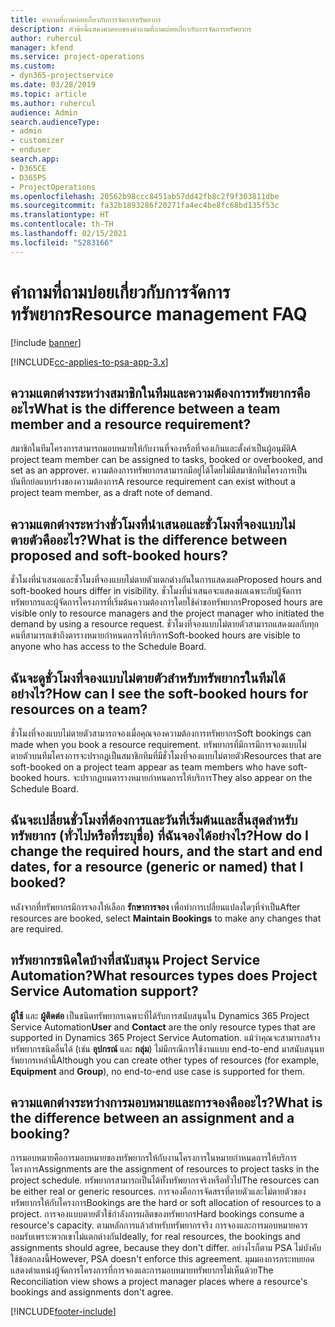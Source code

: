 ```yaml
---
title: คำถามที่ถามบ่อยเกี่ยวกับการจัดการทรัพยากร
description: หัวข้อนี้แสดงคำตอบของคำถามที่ถามบ่อยเกี่ยวกับการจัดการทรัพยากร
author: ruhercul
manager: kfend
ms.service: project-operations
ms.custom:
- dyn365-projectservice
ms.date: 03/28/2019
ms.topic: article
ms.author: ruhercul
audience: Admin
search.audienceType:
- admin
- customizer
- enduser
search.app:
- D365CE
- D365PS
- ProjectOperations
ms.openlocfilehash: 20562b98ccc8451ab57dd42fb8c2f9f303811dbe
ms.sourcegitcommit: fa32b1893286f20271fa4ec4be8fc68bd135f53c
ms.translationtype: HT
ms.contentlocale: th-TH
ms.lasthandoff: 02/15/2021
ms.locfileid: "5283166"
---
```

# <a name="resource-management-faq"></a><span data-ttu-id="a0777-103">คำถามที่ถามบ่อยเกี่ยวกับการจัดการทรัพยากร</span><span class="sxs-lookup"><span data-stu-id="a0777-103">Resource management FAQ</span></span>

[!include [banner](../includes/psa-now-project-operations.md)]

[!INCLUDE[cc-applies-to-psa-app-3.x](../includes/cc-applies-to-psa-app-3x.md)]

## <a name="what-is-the-difference-between-a-team-member-and-a-resource-requirement"></a><span data-ttu-id="a0777-104">ความแตกต่างระหว่างสมาชิกในทีมและความต้องการทรัพยากรคืออะไร</span><span class="sxs-lookup"><span data-stu-id="a0777-104">What is the difference between a team member and a resource requirement?</span></span>

<span data-ttu-id="a0777-105">สมาชิกในทีมโครงการสามารถมอบหมายให้กับงานที่จองหรือที่จองเกินและตั้งค่าเป็นผู้อนุมัติ</span><span class="sxs-lookup"><span data-stu-id="a0777-105">A project team member can be assigned to tasks, booked or overbooked, and set as an approver.</span></span> <span data-ttu-id="a0777-106">ความต้องการทรัพยากรสามารถมีอยู่ได้โดยไม่มีสมาชิกทีมโครงการเป็นบันทึกย่อแบบร่างของความต้องการ</span><span class="sxs-lookup"><span data-stu-id="a0777-106">A resource requirement can exist without a project team member, as a draft note of demand.</span></span> 

## <a name="what-is-the-difference-between-proposed-and-soft-booked-hours"></a><span data-ttu-id="a0777-107">ความแตกต่างระหว่างชั่วโมงที่นำเสนอและชั่วโมงที่จองแบบไม่ตายตัวคืออะไร?</span><span class="sxs-lookup"><span data-stu-id="a0777-107">What is the difference between proposed and soft-booked hours?</span></span>

<span data-ttu-id="a0777-108">ชั่วโมงที่นำเสนอและชั่วโมงที่จองแบบไม่ตายตัวแตกต่างกันในการแสดงผล</span><span class="sxs-lookup"><span data-stu-id="a0777-108">Proposed hours and soft-booked hours differ in visibility.</span></span> <span data-ttu-id="a0777-109">ชั่วโมงที่นำเสนอจะแสดงผลเฉพาะกับผู้จัดการทรัพยากรและผู้จัดการโครงการที่เริ่มต้นความต้องการโดยใช้คำขอทรัพยากร</span><span class="sxs-lookup"><span data-stu-id="a0777-109">Proposed hours are visible only to resource managers and the project manager who initiated the demand by using a resource request.</span></span> <span data-ttu-id="a0777-110">ชั่วโมงที่จองแบบไม่ตายตัวสามารถแสดงผลกับทุกคนที่สามารถเข้าถึงตารางหมายกำหนดการให้บริการ</span><span class="sxs-lookup"><span data-stu-id="a0777-110">Soft-booked hours are visible to anyone who has access to the Schedule Board.</span></span>

## <a name="how-can-i-see-the-soft-booked-hours-for-resources-on-a-team"></a><span data-ttu-id="a0777-111">ฉันจะดูชั่วโมงที่จองแบบไม่ตายตัวสำหรับทรัพยากรในทีมได้อย่างไร?</span><span class="sxs-lookup"><span data-stu-id="a0777-111">How can I see the soft-booked hours for resources on a team?</span></span>

<span data-ttu-id="a0777-112">ชั่วโมงที่จองแบบไม่ตายตัวสามารถจองเมื่อคุณจองความต้องการทรัพยากร</span><span class="sxs-lookup"><span data-stu-id="a0777-112">Soft bookings can made when you book a resource requirement.</span></span> <span data-ttu-id="a0777-113">ทรัพยากรที่มีการมีการจองแบบไม่ตายตัวบนทีมโครงการจะปรากฏเป็นสมาชิกทีมที่มีชั่วโมงที่จองแบบไม่ตายตัว</span><span class="sxs-lookup"><span data-stu-id="a0777-113">Resources that are soft-booked on a project team appear as team members who have soft-booked hours.</span></span> <span data-ttu-id="a0777-114">จะปรากฏบนตารางหมายกำหนดการให้บริการ</span><span class="sxs-lookup"><span data-stu-id="a0777-114">They also appear on the Schedule Board.</span></span>

## <a name="how-do-i-change-the-required-hours-and-the-start-and-end-dates-for-a-resource-generic-or-named-that-i-booked"></a><span data-ttu-id="a0777-115">ฉันจะเปลี่ยนชั่วโมงที่ต้องการและวันที่เริ่มต้นและสิ้นสุดสำหรับทรัพยากร (ทั่วไปหรือที่ระบุชื่อ) ที่ฉันจองได้อย่างไร?</span><span class="sxs-lookup"><span data-stu-id="a0777-115">How do I change the required hours, and the start and end dates, for a resource (generic or named) that I booked?</span></span>

<span data-ttu-id="a0777-116">หลังจากที่ทรัพยากรมีการจองให้เลือก **รักษาการจอง** เพื่อทำการเปลี่ยนแปลงใดๆที่จำเป็น</span><span class="sxs-lookup"><span data-stu-id="a0777-116">After resources are booked, select **Maintain Bookings** to make any changes that are required.</span></span>

## <a name="what-resources-types-does-project-service-automation-support"></a><span data-ttu-id="a0777-117">ทรัพยากรชนิดใดบ้างที่สนับสนุน Project Service Automation?</span><span class="sxs-lookup"><span data-stu-id="a0777-117">What resources types does Project Service Automation support?</span></span>

<span data-ttu-id="a0777-118">**ผู้ใช้** และ **ผู้ติดต่อ** เป็นชนิดทรัพยากรเฉพาะที่ได้รับการสนับสนุนใน Dynamics 365 Project Service Automation</span><span class="sxs-lookup"><span data-stu-id="a0777-118">**User** and **Contact** are the only resource types that are supported in Dynamics 365 Project Service Automation.</span></span> <span data-ttu-id="a0777-119">แม้ว่าคุณจะสามารถสร้างทรัพยากรชนิดอื่นได้ (เช่น **อุปกรณ์** และ **กลุ่ม**) ไม่มีกรณีการใช้งานแบบ end-to-end มาสนับสนุนทรัพยากรเหล่านี้</span><span class="sxs-lookup"><span data-stu-id="a0777-119">Although you can create other types of resources (for example, **Equipment** and **Group**), no end-to-end use case is supported for them.</span></span>

## <a name="what-is-the-difference-between-an-assignment-and-a-booking"></a><span data-ttu-id="a0777-120">ความแตกต่างระหว่างการมอบหมายและการจองคืออะไร?</span><span class="sxs-lookup"><span data-stu-id="a0777-120">What is the difference between an assignment and a booking?</span></span>

<span data-ttu-id="a0777-121">การมอบหมายคือการมอบหมายของทรัพยากรให้กับงานโครงการในหมายกำหนดการให้บริการโครงการ</span><span class="sxs-lookup"><span data-stu-id="a0777-121">Assignments are the assignment of resources to project tasks in the project schedule.</span></span> <span data-ttu-id="a0777-122">ทรัพยากรสามารถเป็นได้ทั้งทรัพยากรจริงหรือทั่วไป</span><span class="sxs-lookup"><span data-stu-id="a0777-122">The resources can be either real or generic resources.</span></span> <span data-ttu-id="a0777-123">การจองคือการจัดสรรที่ตายตัวและไม่ตายตัวของทรัพยากรให้กับโครงการ</span><span class="sxs-lookup"><span data-stu-id="a0777-123">Bookings are the hard or soft allocation of resources to a project.</span></span> <span data-ttu-id="a0777-124">การจองแบบตายตัวใช้กำลังการผลิตของทรัพยากร</span><span class="sxs-lookup"><span data-stu-id="a0777-124">Hard bookings consume a resource's capacity.</span></span> <span data-ttu-id="a0777-125">ตามหลักการแล้วสำหรับทรัพยากรจริง การจองและการมอบหมายควรยอมรับเพราะพวกเขาไม่แตกต่างกัน</span><span class="sxs-lookup"><span data-stu-id="a0777-125">Ideally, for real resources, the bookings and assignments should agree, because they don't differ.</span></span> <span data-ttu-id="a0777-126">อย่างไรก็ตาม PSA ไม่บังคับใช้ข้อตกลงนี้</span><span class="sxs-lookup"><span data-stu-id="a0777-126">However, PSA doesn't enforce this agreement.</span></span> <span data-ttu-id="a0777-127">มุมมองการกระทบยอดแสดงตำแหน่งผู้จัดการโครงการที่การจองและการมอบหมายทรัพยากรไม่เห็นด้วย</span><span class="sxs-lookup"><span data-stu-id="a0777-127">The Reconciliation view shows a project manager places where a resource's bookings and assignments don't agree.</span></span>


[!INCLUDE[footer-include](../includes/footer-banner.md)]